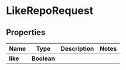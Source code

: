 

# LikeRepoRequest


## Properties

| Name | Type | Description | Notes |
|------------ | ------------- | ------------- | -------------|
|**like** | **Boolean** |  |  |




